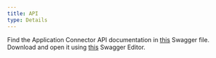 ```yaml
---
title: API
type: Details
---
```


Find the Application Connector API documentation in [this](assets/externalapi.yaml) Swagger file.
Download and open it using [this](https://editor.swagger.io/) Swagger Editor.
